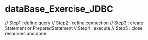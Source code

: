 # dataBase_Exercise_JDBC
// Step1 : define query
// Step2 : define connection 
// Step3 : create Statement or PreparedStatement
// Step4 : execute
// Step5 : close resources and done
